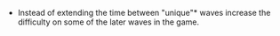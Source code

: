﻿- Instead of extending the time between "unique"* waves increase the difficulty on some of the later waves in the game.